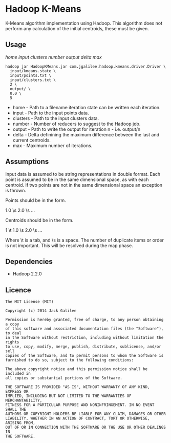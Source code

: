 # Hadoop K-Means

K-Means algorithm implementation using Hadoop. This algorithm does not perform
any calculation of the initial centroids, these must be given.

## Usage

*home input clusters number output delta max*

```
hadoop jar HadoopKMeans.jar com.jgalilee.hadoop.kmeans.driver.Driver \
  input/kmeans.state \
  input/points.txt \
  input/clusters.txt \
  2 \
  output/ \
  0.0 \
  5
```

* home - Path to a filename iteration state can be written each iteration.
* input - Path to the input points data.
* clusters - Path to the input clusters data.
* number - Number of reducers to suggest to the Hadoop job.
* output - Path to write the output for iteration n - i.e. output/n
* delta - Delta definining the maximum difference between the last and current centroids.
* max - Maximum number of iterations.

## Assumptions

Input data is assumed to be string representations in double format. Each point
is assumed to be in the same dimensional space, as with each centroid. If two
points are not in the same dimensional space an exception is thrown.

Points should be in the form.

1.0 \s 2.0 \s ...

Centroids should be in the form.

1 \t 1.0 \s 2.0 \s ...

Where \t is a tab, and \s is a space. The number of duplicate items or order is
not important. This will be resolved during the map phase.

## Dependencies

* Hadoop 2.2.0

## Licence

```
The MIT License (MIT)

Copyright (c) 2014 Jack Galilee

Permission is hereby granted, free of charge, to any person obtaining a copy
of this software and associated documentation files (the "Software"), to deal
in the Software without restriction, including without limitation the rights
to use, copy, modify, merge, publish, distribute, sublicense, and/or sell
copies of the Software, and to permit persons to whom the Software is
furnished to do so, subject to the following conditions:

The above copyright notice and this permission notice shall be included in
all copies or substantial portions of the Software.

THE SOFTWARE IS PROVIDED "AS IS", WITHOUT WARRANTY OF ANY KIND, EXPRESS OR
IMPLIED, INCLUDING BUT NOT LIMITED TO THE WARRANTIES OF MERCHANTABILITY,
FITNESS FOR A PARTICULAR PURPOSE AND NONINFRINGEMENT. IN NO EVENT SHALL THE
AUTHORS OR COPYRIGHT HOLDERS BE LIABLE FOR ANY CLAIM, DAMAGES OR OTHER
LIABILITY, WHETHER IN AN ACTION OF CONTRACT, TORT OR OTHERWISE, ARISING FROM,
OUT OF OR IN CONNECTION WITH THE SOFTWARE OR THE USE OR OTHER DEALINGS IN
THE SOFTWARE.
```
